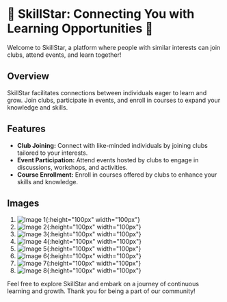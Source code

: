 # 🌟 SkillStar: Connecting You with Learning Opportunities 🌟

Welcome to SkillStar, a platform where people with similar interests can join clubs, attend events, and learn together!

## Overview
SkillStar facilitates connections between individuals eager to learn and grow. Join clubs, participate in events, and enroll in courses to expand your knowledge and skills.

## Features
- **Club Joining:** Connect with like-minded individuals by joining clubs tailored to your interests.
- **Event Participation:** Attend events hosted by clubs to engage in discussions, workshops, and activities.
- **Course Enrollment:** Enroll in courses offered by clubs to enhance your skills and knowledge.

## Images
1. ![Image 1](https://firebasestorage.googleapis.com/v0/b/mycrush-9ec67.appspot.com/o/WhatsApp%20Image%202024-03-17%20at%207.32.46%20PM.jpeg?alt=media&token=d26ee7c5-9e17-4b9c-b884-2561e5881e3b){:height="100px" width="100px"}
2. ![Image 2](https://firebasestorage.googleapis.com/v0/b/mycrush-9ec67.appspot.com/o/WhatsApp%20Image%202024-03-17%20at%207.32.47%20PM.jpeg?alt=media&token=6085d5d5-a8a8-4254-9faa-1818b847217f){:height="100px" width="100px"}
3. ![Image 3](https://firebasestorage.googleapis.com/v0/b/mycrush-9ec67.appspot.com/o/WhatsApp%20Image%202024-03-17%20at%207.32.48%20PM%20(1).jpeg?alt=media&token=47654acd-8e5b-4b90-8f15-6bcd61bdc535){:height="100px" width="100px"}
4. ![Image 4](https://firebasestorage.googleapis.com/v0/b/mycrush-9ec67.appspot.com/o/WhatsApp%20Image%202024-03-17%20at%207.32.48%20PM%20(2).jpeg?alt=media&token=3a0ea522-d721-4d53-9da7-fa1907992c72){:height="100px" width="100px"}
5. ![Image 5](https://firebasestorage.googleapis.com/v0/b/mycrush-9ec67.appspot.com/o/WhatsApp%20Image%202024-03-17%20at%207.32.48%20PM%20(3).jpeg?alt=media&token=b625ba63-be8e-489f-9f34-405370633514){:height="100px" width="100px"}
6. ![Image 6](https://firebasestorage.googleapis.com/v0/b/mycrush-9ec67.appspot.com/o/WhatsApp%20Image%202024-03-17%20at%207.32.49%20PM.jpeg?alt=media&token=18b0b3d8-3699-45b9-8e87-87faffc89517){:height="100px" width="100px"}
7. ![Image 7](https://firebasestorage.googleapis.com/v0/b/mycrush-9ec67.appspot.com/o/WhatsApp%20Image%202024-03-17%20at%207.32.49%20PM%20(2).jpeg?alt=media&token=6847d532-afcb-462f-a274-d198e8145fea){:height="100px" width="100px"}
8. ![Image 8](https://firebasestorage.googleapis.com/v0/b/mycrush-9ec67.appspot.com/o/WhatsApp%20Image%202024-03-17%20at%207.32.49%20PM%20(1).jpeg?alt=media&token=f2ef29c5-8d74-4cdc-af41-59c516d23fac){:height="100px" width="100px"}

Feel free to explore SkillStar and embark on a journey of continuous learning and growth. Thank you for being a part of our community!
